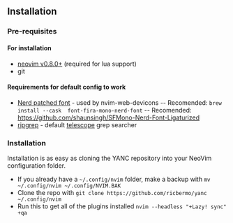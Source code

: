 ## Installation

### Pre-requisites

#### For installation
- [neovim v0.8.0+](https://neovim.io) (required for lua support)
- git

#### Requirements for default config to work
- [Nerd patched font](https://www.nerdfonts.com/) - used by nvim-web-devicons
-- Recomended: `brew install --cask  font-fira-mono-nerd-font`
-- Recomended: https://github.com/shaunsingh/SFMono-Nerd-Font-Ligaturized
- [ripgrep](https://github.com/BurntSushi/ripgrep) - default [telescope](#nvim-telescopetelescopenvim) grep searcher

### Installation

Installation is as easy as cloning the YANC repository into your NeoVim configuration folder.

- If you already have a `~/.config/nvim` folder, make a backup with `mv ~/.config/nvim ~/.config/NVIM.BAK`
- Clone the repo with `git clone https://github.com/ricbermo/yanc ~/.config/nvim`
- Run this to get all of the plugins installed `nvim --headless "+Lazy! sync" +qa`

